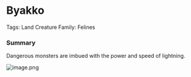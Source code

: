 # Byakko

Tags: Land
Creature Family: Felines

### Summary

Dangerous monsters are imbued with the power and speed of lightning.

![image.png](image%2052.png)